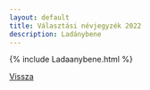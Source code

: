 ```yaml
---
layout: default
title: Választási névjegyzék 2022
description: Ladánybene
---
```


{% include Ladaanybene.html %}

[Vissza](./)